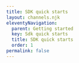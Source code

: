```yaml
---
title: SDK quick starts
layout: channels.njk
eleventyNavigation:
  parent: Getting started
  key: Sdk quick starts
  title: SDK quick starts
  order: 1
permalink: false
---
```

